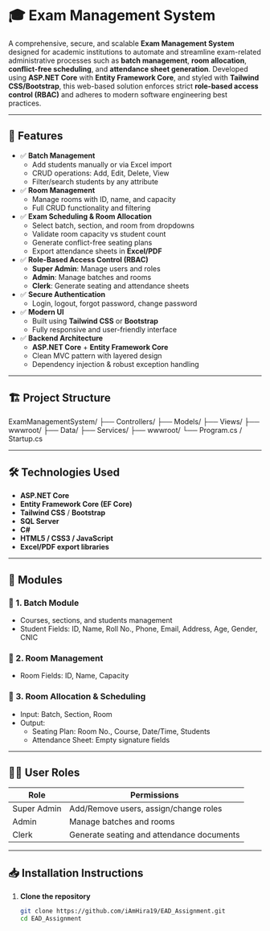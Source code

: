 # 🎓 Exam Management System

A comprehensive, secure, and scalable **Exam Management System** designed for academic institutions to automate and streamline exam-related administrative processes such as **batch management**, **room allocation**, **conflict-free scheduling**, and **attendance sheet generation**. Developed using **ASP.NET Core** with **Entity Framework Core**, and styled with **Tailwind CSS/Bootstrap**, this web-based solution enforces strict **role-based access control (RBAC)** and adheres to modern software engineering best practices.

---

## 🚀 Features

- ✅ **Batch Management**
  - Add students manually or via Excel import
  - CRUD operations: Add, Edit, Delete, View
  - Filter/search students by any attribute
- ✅ **Room Management**
  - Manage rooms with ID, name, and capacity
  - Full CRUD functionality and filtering
- ✅ **Exam Scheduling & Room Allocation**
  - Select batch, section, and room from dropdowns
  - Validate room capacity vs student count
  - Generate conflict-free seating plans
  - Export attendance sheets in **Excel/PDF**
- ✅ **Role-Based Access Control (RBAC)**
  - **Super Admin**: Manage users and roles
  - **Admin**: Manage batches and rooms
  - **Clerk**: Generate seating and attendance sheets
- ✅ **Secure Authentication**
  - Login, logout, forgot password, change password
- ✅ **Modern UI**
  - Built using **Tailwind CSS** or **Bootstrap**
  - Fully responsive and user-friendly interface
- ✅ **Backend Architecture**
  - **ASP.NET Core** + **Entity Framework Core**
  - Clean MVC pattern with layered design
  - Dependency injection & robust exception handling

---

## 🏗️ Project Structure

ExamManagementSystem/
├── Controllers/
├── Models/
├── Views/
├── wwwroot/
├── Data/
├── Services/
├── wwwroot/
└── Program.cs / Startup.cs


---

## 🛠️ Technologies Used

- **ASP.NET Core**
- **Entity Framework Core (EF Core)**
- **Tailwind CSS** / **Bootstrap**
- **SQL Server**
- **C#**
- **HTML5 / CSS3 / JavaScript**
- **Excel/PDF export libraries**

---

## 📂 Modules

### 🔹 1. Batch Module
- Courses, sections, and students management
- Student Fields: ID, Name, Roll No., Phone, Email, Address, Age, Gender, CNIC

### 🔹 2. Room Management
- Room Fields: ID, Name, Capacity

### 🔹 3. Room Allocation & Scheduling
- Input: Batch, Section, Room
- Output: 
  - Seating Plan: Room No., Course, Date/Time, Students
  - Attendance Sheet: Empty signature fields

---

## 🧑‍💻 User Roles

| Role         | Permissions                                |
|--------------|---------------------------------------------|
| Super Admin  | Add/Remove users, assign/change roles       |
| Admin        | Manage batches and rooms                    |
| Clerk        | Generate seating and attendance documents   |

---

## 📥 Installation Instructions

1. **Clone the repository**  
   ```bash
   git clone https://github.com/iAmHira19/EAD_Assignment.git
   cd EAD_Assignment
